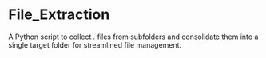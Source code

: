# File_Extraction
A Python script to collect *.* files from subfolders and consolidate them into a single target folder for streamlined file management.
